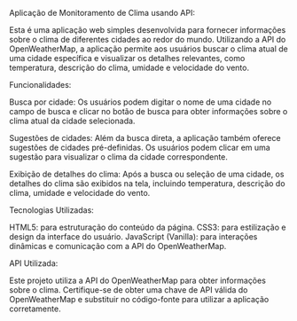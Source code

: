 Aplicação de Monitoramento de Clima usando API:

Esta é uma aplicação web simples desenvolvida para fornecer informações sobre o clima de diferentes cidades ao redor do mundo. Utilizando a API do OpenWeatherMap, a aplicação permite aos usuários buscar o clima atual de uma cidade específica e visualizar os detalhes relevantes, como temperatura, descrição do clima, umidade e velocidade do vento.

Funcionalidades:

Busca por cidade: Os usuários podem digitar o nome de uma cidade no campo de busca e clicar no botão de busca para obter informações sobre o clima atual da cidade selecionada.

Sugestões de cidades: Além da busca direta, a aplicação também oferece sugestões de cidades pré-definidas. Os usuários podem clicar em uma sugestão para visualizar o clima da cidade correspondente.

Exibição de detalhes do clima: Após a busca ou seleção de uma cidade, os detalhes do clima são exibidos na tela, incluindo temperatura, descrição do clima, umidade e velocidade do vento.

Tecnologias Utilizadas:

HTML5: para estruturação do conteúdo da página.
CSS3: para estilização e design da interface do usuário.
JavaScript (Vanilla): para interações dinâmicas e comunicação com a API do OpenWeatherMap.

API Utilizada:

Este projeto utiliza a API do OpenWeatherMap para obter informações sobre o clima. Certifique-se de obter uma chave de API válida do OpenWeatherMap e substituir no código-fonte para utilizar a aplicação corretamente.
